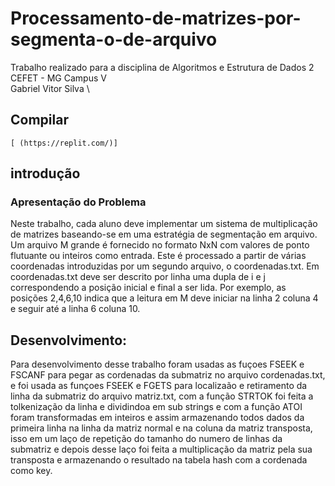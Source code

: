 # Processamento-de-matrizes-por-segmenta-o-de-arquivo

Trabalho realizado para a disciplina de Algoritmos e Estrutura de Dados 2 \
CEFET - MG Campus V \
Gabriel Vitor Silva \

## Compilar ##
```
[ (https://replit.com/)]
```
## introdução ##
### Apresentação do Problema ###
Neste trabalho, cada aluno deve implementar um sistema de multiplicação de matrizes baseando-se em uma estratégia de segmentação em arquivo. Um arquivo M grande é fornecido no formato NxN com valores de ponto flutuante ou inteiros como entrada. Este é processado a partir de várias coordenadas introduzidas por um segundo arquivo, o coordenadas.txt. Em coordenadas.txt deve ser descrito por linha uma dupla de i e j correspondendo a posição inicial e final a ser lida. Por exemplo, as posições 2,4,6,10 indica que a leitura em M deve iniciar na linha 2 coluna 4 e seguir até a linha 6 coluna 10. 

## Desenvolvimento: #
Para desenvolvimento desse trabalho foram usadas as fuçoes FSEEK e FSCANF para pegar as cordenadas da submatriz no arquivo cordenadas.txt, e foi usada as funçoes FSEEK e FGETS para localizaão e retiramento da linha da submatriz do arquivo matriz.txt, com a função STRTOK foi feita a tolkenização da linha e dividindoa em sub strings e com a função ATOI foram transformadas em inteiros e assim armazenando todos dados da primeira linha na linha da matriz normal e na coluna da matriz transposta, isso em um laço de repetição do tamanho do numero de linhas da submatriz e depois desse laço foi feita a multiplicação da matriz pela sua transposta e armazenando o resultado na tabela hash com a cordenada como key.
